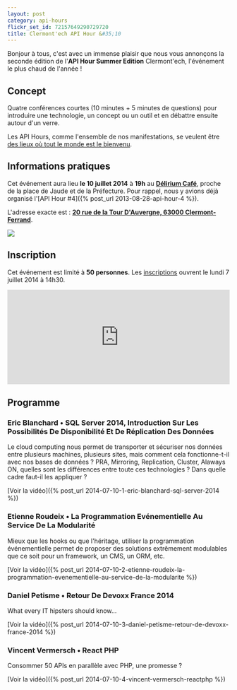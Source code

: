 ```yaml
---
layout: post
category: api-hours
flickr_set_id: 72157649290729720
title: Clermont'ech API Hour &#35;10
---
```


Bonjour à tous, c'est avec un immense plaisir que nous vous annonçons la seconde
édition de l'**API Hour Summer Edition** Clermont'ech, l'événement le plus chaud
de l'année !


## Concept

Quatre conférences courtes (10 minutes + 5 minutes de questions) pour introduire
une technologie, un concept ou un outil et en débattre ensuite autour d'un
verre.

Les API Hours, comme l'ensemble de nos manifestations, se veulent être [des
lieux où tout le monde est le bienvenu](/code-of-conduct.html).

## Informations pratiques

Cet événement aura lieu **le 10 juillet 2014** à **19h** au [**Délirium
Café**](http://www.deliriumcafe-clermont-ferrand.com/), proche de la place de
Jaude et de la Préfecture. Pour rappel, nous y avions déjà organisé l'[API Hour
&#35;4]({% post_url 2013-08-28-api-hour-4 %}).

L'adresse exacte est : [**20 rue de la Tour D'Auvergne, 63000
Clermont-Ferrand**](https://maps.google.fr/maps?safe=active&ie=UTF-8&q=delirium+caf%C3%A9+clermont+ferrand&fb=1&gl=fr&hq=delirium+caf%C3%A9&hnear=0x47f71bdd7f2e8507:0x3994306038a06f22,Clermont-Ferrand&cid=0,0,2812037355278949465&ei=SbcdUpjJAsHt0gXGqIDIDw&ved=0CDEQrwswAA).

[![](http://maps.googleapis.com/maps/api/staticmap?center=delirium+cafe&size=600x400&sensor=false&markers=color:red|45.776314,3.083381)](https://maps.google.fr/maps?safe=active&ie=UTF-8&q=delirium+caf%C3%A9+clermont+ferrand&fb=1&gl=fr&hq=delirium+caf%C3%A9&hnear=0x47f71bdd7f2e8507:0x3994306038a06f22,Clermont-Ferrand&cid=0,0,2812037355278949465&ei=SbcdUpjJAsHt0gXGqIDIDw&ved=0CDEQrwswAA)


## Inscription

Cet événement est limité à **50 personnes**. Les
[inscriptions](http://clermontech-apihour-10.eventbrite.fr) ouvrent le lundi 7
juillet 2014 à 14h30.

<iframe src="http://www.eventbrite.com/tickets-external?eid=12164138265&amp;ref=etckt&amp;v=2" frameborder="0" height="214" width="100%" vspace="0" hspace="0" marginheight="5" marginwidth="5" scrolling="auto" allowtransparency="true">Clermont'ech Eventbrite</iframe>


## Programme

### Eric Blanchard • SQL Server 2014, Introduction Sur Les Possibilités De Disponibilité Et De Réplication Des Données

Le cloud computing nous permet de transporter et sécuriser nos données entre
plusieurs machines, plusieurs sites, mais comment cela fonctionne-t-il avec nos
bases de données ? PRA, Mirroring, Replication, Cluster, Alaways ON, quelles sont
les différences entre toute ces technologies ? Dans quelle cadre faut-il les
appliquer ?

[Voir la vidéo]({% post_url 2014-07-10-1-eric-blanchard-sql-server-2014 %})

### Etienne Roudeix • La Programmation Evénementielle Au Service De La Modularité

Mieux que les hooks ou que l'héritage, utiliser la programmation événementielle
permet de proposer des solutions extrêmement modulables que ce soit pour un
framework, un CMS, un ORM, etc.

[Voir la vidéo]({% post_url 2014-07-10-2-etienne-roudeix-la-programmation-evenementielle-au-service-de-la-modularite %})

### Daniel Petisme • Retour De Devoxx France 2014

What every IT hipsters should know...

[Voir la vidéo]({% post_url 2014-07-10-3-daniel-petisme-retour-de-devoxx-france-2014 %})

### Vincent Vermersch • React PHP

Consommer 50 APIs en parallèle avec PHP, une promesse ?

[Voir la vidéo]({% post_url 2014-07-10-4-vincent-vermersch-reactphp %})
